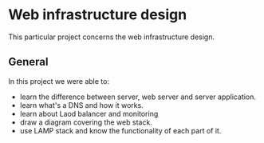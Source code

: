 # Web infrastructure design
This particular project concerns the web infrastructure design.

## General
In this project we were able to:
* learn the difference between server, web server and server application.
* learn what's a DNS and how it works.
* learn about Laod balancer and monitoring
* draw a diagram covering the web stack.
* use LAMP stack and know the functionality of each part of it.
